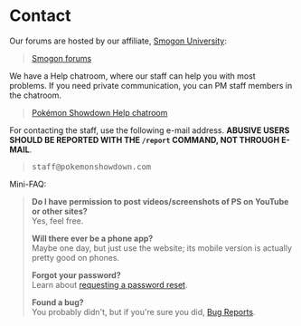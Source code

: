# Contact

Our forums are hosted by our affiliate, [Smogon University](http://smogon.com/):

<blockquote>
	<a class="button bigbutton" href="//smogon.com/forums/">Smogon forums</a>
</blockquote>

We have a Help chatroom, where our staff can help you with most problems. If you need private communication, you can PM staff members in the chatroom.

<blockquote>
	<a class="button bigbutton" href="//play.pokemonshowdown.com/help">Pokémon Showdown Help chatroom</a>
</blockquote>

For contacting the staff, use the following e-mail address. <strong>ABUSIVE USERS SHOULD BE REPORTED WITH THE `/report` COMMAND, NOT THROUGH E-MAIL</strong>.

> <kbd>st</kbd><kbd>aff@pok</kbd><kbd>emonshowdown.com</kbd>

Mini-FAQ:

> **Do I have permission to post videos/screenshots of PS on YouTube or other sites?**  
> Yes, feel free.
> 
> **Will there ever be a phone app?**  
> Maybe one day, but just use the website; its mobile version is actually pretty good on phones.
> 
> **Forgot your password?**  
> Learn about [requesting a password reset](https://www.smogon.com/forums/threads/names-passwords-rooms-and-servers-contacting-upper-staff.3538721/).
> 
> **Found a bug?**  
> You probably didn't, but if you're sure you did, [Bug Reports](/bugreports).
